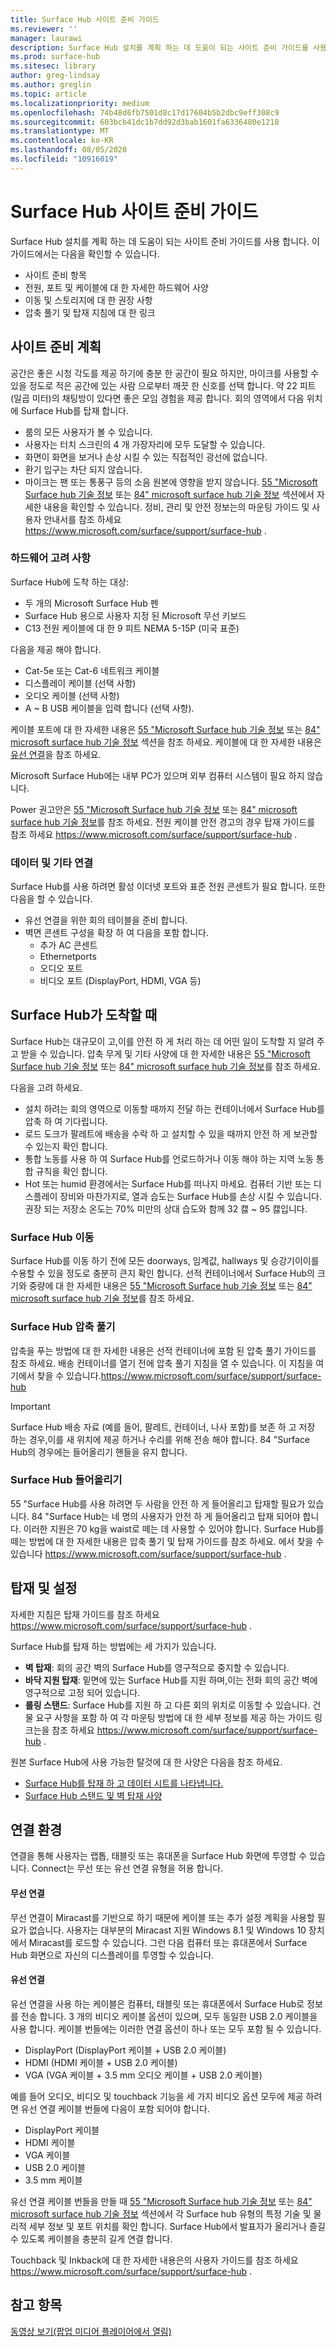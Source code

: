 ```yaml
---
title: Surface Hub 사이트 준비 가이드
ms.reviewer: ''
manager: laurawi
description: Surface Hub 설치를 계획 하는 데 도움이 되는 사이트 준비 가이드를 사용 합니다.
ms.prod: surface-hub
ms.sitesec: library
author: greg-lindsay
ms.author: greglin
ms.topic: article
ms.localizationpriority: medium
ms.openlocfilehash: 74b48d6fb7501d8c17d17604b5b2dbc9eff308c9
ms.sourcegitcommit: 603bcb41dc1b7dd92d3bab1601fa6336480e1218
ms.translationtype: MT
ms.contentlocale: ko-KR
ms.lasthandoff: 08/05/2020
ms.locfileid: "10916019"
---
```

# Surface Hub 사이트 준비 가이드 

Surface Hub 설치를 계획 하는 데 도움이 되는 사이트 준비 가이드를 사용 합니다. 이 가이드에서는 다음을 확인할 수 있습니다. 
- 사이트 준비 항목 
- 전원, 포트 및 케이블에 대 한 자세한 하드웨어 사양
- 이동 및 스토리지에 대 한 권장 사항 
- 압축 풀기 및 탑재 지침에 대 한 링크 

## 사이트 준비 계획

공간은 좋은 시청 각도를 제공 하기에 충분 한 공간이 필요 하지만, 마이크를 사용할 수 있을 정도로 적은 공간에 있는 사람 으로부터 깨끗 한 신호를 선택 합니다. 약 22 피트 (일곱 미터)의 채팅방이 있다면 좋은 모임 경험을 제공 합니다. 회의 영역에서 다음 위치에 Surface Hub를 탑재 합니다.

- 룸의 모든 사용자가 볼 수 있습니다.
- 사용자는 터치 스크린의 4 개 가장자리에 모두 도달할 수 있습니다.
- 화면이 화면을 보거나 손상 시킬 수 있는 직접적인 광선에 없습니다.
- 환기 입구는 차단 되지 않습니다.
- 마이크는 팬 또는 통풍구 등의 소음 원본에 영향을 받지 않습니다.
[55 "Microsoft Surface hub 기술 정보](surface-hub-technical-55.md) 또는 [84" microsoft surface hub 기술 정보](surface-hub-technical-84.md) 섹션에서 자세한 내용을 확인할 수 있습니다.  정비, 관리 및 안전 정보는의 마운팅 가이드 및 사용자 안내서를 참조 하세요 https://www.microsoft.com/surface/support/surface-hub .

### 하드웨어 고려 사항

Surface Hub에 도착 하는 대상:
- 두 개의 Microsoft Surface Hub 펜
- Surface Hub 용으로 사용자 지정 된 Microsoft 무선 키보드
- C13 전원 케이블에 대 한 9 피트 NEMA 5-15P (미국 표준)

다음을 제공 해야 합니다.
- Cat-5e 또는 Cat-6 네트워크 케이블
- 디스플레이 케이블 (선택 사항)
- 오디오 케이블 (선택 사항)
- A ~ B USB 케이블을 입력 합니다 (선택 사항).

케이블 포트에 대 한 자세한 내용은 [55 "Microsoft Surface hub 기술 정보](surface-hub-technical-55.md) 또는 [84" microsoft surface hub 기술 정보](surface-hub-technical-84.md) 섹션을 참조 하세요. 케이블에 대 한 자세한 내용은 [유선 연결](#wired)을 참조 하세요. 

Microsoft Surface Hub에는 내부 PC가 있으며 외부 컴퓨터 시스템이 필요 하지 않습니다. 

Power 권고안은 [55 "Microsoft Surface hub 기술 정보](surface-hub-technical-55.md) 또는 [84" microsoft surface hub 기술 정보](surface-hub-technical-84.md)를 참조 하세요. 전원 케이블 안전 경고의 경우 탑재 가이드를 참조 하세요 https://www.microsoft.com/surface/support/surface-hub .

### 데이터 및 기타 연결

Surface Hub를 사용 하려면 활성 이더넷 포트와 표준 전원 콘센트가 필요 합니다. 또한 다음을 할 수 있습니다.

- 유선 연결을 위한 회의 테이블을 준비 합니다.
- 벽면 콘센트 구성을 확장 하 여 다음을 포함 합니다.
    - 추가 AC 콘센트 
    - Ethernetports 
    - 오디오 포트 
    - 비디오 포트 (DisplayPort, HDMI, VGA 등) 


## Surface Hub가 도착할 때

Surface Hub는 대규모이 고,이를 안전 하 게 처리 하는 데 어떤 일이 도착할 지 알려 주고 받을 수 있습니다. 압축 무게 및 기타 사양에 대 한 자세한 내용은 [55 "Microsoft Surface hub 기술 정보](surface-hub-technical-55.md) 또는 [84" microsoft surface hub 기술 정보](surface-hub-technical-84.md)를 참조 하세요.

다음을 고려 하세요. 
- 설치 하려는 회의 영역으로 이동할 때까지 전달 하는 컨테이너에서 Surface Hub를 압축 하 여 기다립니다.
- 로드 도크가 팔레트에 배송을 수락 하 고 설치할 수 있을 때까지 안전 하 게 보관할 수 있는지 확인 합니다.
- 통합 노동를 사용 하 여 Surface Hub를 언로드하거나 이동 해야 하는 지역 노동 통합 규칙을 확인 합니다.   
- Hot 또는 humid 환경에서는 Surface Hub를 떠나지 마세요. 컴퓨터 기반 또는 디스플레이 장비와 마찬가지로, 열과 습도는 Surface Hub를 손상 시킬 수 있습니다. 권장 되는 저장소 온도는 70% 미만의 상대 습도와 함께 32 캟 ~ 95 캟입니다. 

### Surface Hub 이동

Surface Hub를 이동 하기 전에 모든 doorways, 임계값, hallways 및 승강기이이를 수용할 수 있을 정도로 충분히 큰지 확인 합니다. 선적 컨테이너에서 Surface Hub의 크기와 중량에 대 한 자세한 내용은 [55 "Microsoft Surface hub 기술 정보](surface-hub-technical-55.md) 또는 [84" microsoft surface hub 기술 정보](surface-hub-technical-84.md)를 참조 하세요.

### Surface Hub 압축 풀기

압축을 푸는 방법에 대 한 자세한 내용은 선적 컨테이너에 포함 된 압축 풀기 가이드를 참조 하세요. 배송 컨테이너를 열기 전에 압축 풀기 지침을 열 수 있습니다.  이 지침을 여기에서 찾을 수 있습니다.https://www.microsoft.com/surface/support/surface-hub

>[!IMPORTANT]
>Surface Hub 배송 자료 (예를 들어, 팔레트, 컨테이너, 나사 포함)를 보존 하 고 저장 하는 경우,이를 새 위치에 제공 하거나 수리를 위해 전송 해야 합니다. 84 "Surface Hub의 경우에는 들어올리기 핸들을 유지 합니다. 

### Surface Hub 들어올리기

55 "Surface Hub를 사용 하려면 두 사람을 안전 하 게 들어올리고 탑재할 필요가 있습니다. 84 "Surface Hub는 네 명의 사용자가 안전 하 게 들어올리고 탑재 되어야 합니다. 이러한 지원은 70 kg을 waist로 떼는 데 사용할 수 있어야 합니다. Surface Hub를 떼는 방법에 대 한 자세한 내용은 압축 풀기 및 탑재 가이드를 참조 하세요. 에서 찾을 수 있습니다 https://www.microsoft.com/surface/support/surface-hub .

## 탑재 및 설정

자세한 지침은 탑재 가이드를 참조 하세요 https://www.microsoft.com/surface/support/surface-hub . 

Surface Hub를 탑재 하는 방법에는 세 가지가 있습니다.

- **벽 탑재**: 회의 공간 벽의 Surface Hub를 영구적으로 중지할 수 있습니다.
- **바닥 지원 탑재**: 밑면에 있는 Surface Hub를 지원 하며,이는 전화 회의 공간 벽에 영구적으로 고정 되어 있습니다.
- **롤링 스탠드**: Surface Hub를 지원 하 고 다른 회의 위치로 이동할 수 있습니다. 건물 요구 사항을 포함 하 여 각 마운팅 방법에 대 한 세부 정보를 제공 하는 가이드 링크는을 참조 하세요 https://www.microsoft.com/surface/support/surface-hub .

원본 Surface Hub에 사용 가능한 탈것에 대 한 사양은 다음을 참조 하세요.

- [Surface Hub를 탑재 하 고 데이터 시트를 나타냅니다.](https://download.microsoft.com/download/5/0/1/501F98D9-1BCC-4448-A1DB-47056CEE33B6/20160711_Surface_Hub_Mounts_and_Stands_Datasheet.pdf)
- [Surface Hub 스탠드 및 벽 탑재 사양](https://download.microsoft.com/download/7/A/7/7A75BD0F-5A46-4BCE-B313-A80E47AEB581/20160720_Combined_Stand_Wall_Mount_Drawings.pdf)

## 연결 환경

연결을 통해 사용자는 랩톱, 태블릿 또는 휴대폰을 Surface Hub 화면에 투영할 수 있습니다. Connect는 무선 또는 유선 연결 유형을 허용 합니다.

#### 무선 연결 

무선 연결이 Miracast를 기반으로 하기 때문에 케이블 또는 추가 설정 계획을 사용할 필요가 없습니다. 사용자는 대부분의 Miracast 지원 Windows 8.1 및 Windows 10 장치에서 Miracast를 로드할 수 있습니다. 그런 다음 컴퓨터 또는 휴대폰에서 Surface Hub 화면으로 자신의 디스플레이를 투영할 수 있습니다.

<span id="wired" />

#### 유선 연결

유선 연결을 사용 하는 케이블은 컴퓨터, 태블릿 또는 휴대폰에서 Surface Hub로 정보를 전송 합니다. 3 개의 비디오 케이블 옵션이 있으며, 모두 동일한 USB 2.0 케이블을 사용 합니다. 케이블 번들에는 이러한 연결 옵션이 하나 또는 모두 포함 될 수 있습니다.

- DisplayPort (DisplayPort 케이블 + USB 2.0 케이블)
- HDMI (HDMI 케이블 + USB 2.0 케이블)
- VGA (VGA 케이블 + 3.5 mm 오디오 케이블 + USB 2.0 케이블)

예를 들어 오디오, 비디오 및 touchback 기능을 세 가지 비디오 옵션 모두에 제공 하려면 유선 연결 케이블 번들에 다음이 포함 되어야 합니다.

- DisplayPort 케이블 
- HDMI 케이블
- VGA 케이블
- USB 2.0 케이블
- 3.5 mm 케이블

유선 연결 케이블 번들을 만들 때 [55 "Microsoft Surface hub 기술 정보](surface-hub-technical-55.md) 또는 [84" microsoft surface hub 기술 정보](surface-hub-technical-84.md) 섹션에서 각 Surface hub 유형의 특정 기술 및 물리적 세부 정보 및 포트 위치를 확인 합니다. Surface Hub에서 발표자가 올리거나 즐길 수 있도록 케이블을 충분히 길게 연결 합니다.

Touchback 및 Inkback에 대 한 자세한 내용은의 사용자 가이드를 참조 하세요 https://www.microsoft.com/surface/support/surface-hub . 



## 참고 항목

[동영상 보기(팝업 미디어 플레이어에서 열림)](https://compass.xbox.com/assets/27/aa/27aa7dd7-7cb7-40ea-9bd6-c7de0795f68c.mov?n=04.07.16_installation_video_01_site_readiness.mov)  
